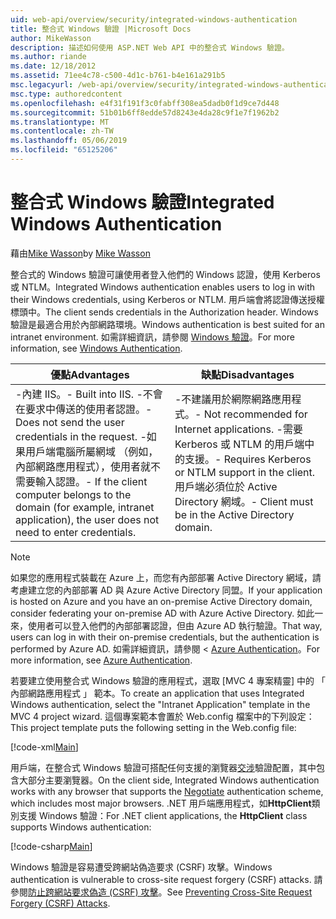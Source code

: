```yaml
---
uid: web-api/overview/security/integrated-windows-authentication
title: 整合式 Windows 驗證 |Microsoft Docs
author: MikeWasson
description: 描述如何使用 ASP.NET Web API 中的整合式 Windows 驗證。
ms.author: riande
ms.date: 12/18/2012
ms.assetid: 71ee4c78-c500-4d1c-b761-b4e161a291b5
msc.legacyurl: /web-api/overview/security/integrated-windows-authentication
msc.type: authoredcontent
ms.openlocfilehash: e4f31f191f3c0fabff308ea5dadb0f1d9ce7d448
ms.sourcegitcommit: 51b01b6ff8edde57d8243e4da28c9f1e7f1962b2
ms.translationtype: MT
ms.contentlocale: zh-TW
ms.lasthandoff: 05/06/2019
ms.locfileid: "65125206"
---
```

# <a name="integrated-windows-authentication"></a><span data-ttu-id="9fab0-103">整合式 Windows 驗證</span><span class="sxs-lookup"><span data-stu-id="9fab0-103">Integrated Windows Authentication</span></span>

<span data-ttu-id="9fab0-104">藉由[Mike Wasson](https://github.com/MikeWasson)</span><span class="sxs-lookup"><span data-stu-id="9fab0-104">by [Mike Wasson](https://github.com/MikeWasson)</span></span>

<span data-ttu-id="9fab0-105">整合式的 Windows 驗證可讓使用者登入他們的 Windows 認證，使用 Kerberos 或 NTLM。</span><span class="sxs-lookup"><span data-stu-id="9fab0-105">Integrated Windows authentication enables users to log in with their Windows credentials, using Kerberos or NTLM.</span></span> <span data-ttu-id="9fab0-106">用戶端會將認證傳送授權標頭中。</span><span class="sxs-lookup"><span data-stu-id="9fab0-106">The client sends credentials in the Authorization header.</span></span> <span data-ttu-id="9fab0-107">Windows 驗證是最適合用於內部網路環境。</span><span class="sxs-lookup"><span data-stu-id="9fab0-107">Windows authentication is best suited for an intranet environment.</span></span> <span data-ttu-id="9fab0-108">如需詳細資訊，請參閱 [Windows 驗證](https://www.iis.net/configreference/system.webserver/security/authentication/windowsauthentication)。</span><span class="sxs-lookup"><span data-stu-id="9fab0-108">For more information, see [Windows Authentication](https://www.iis.net/configreference/system.webserver/security/authentication/windowsauthentication).</span></span>

| <span data-ttu-id="9fab0-109">優點</span><span class="sxs-lookup"><span data-stu-id="9fab0-109">Advantages</span></span> | <span data-ttu-id="9fab0-110">缺點</span><span class="sxs-lookup"><span data-stu-id="9fab0-110">Disadvantages</span></span> |
| --- | --- |
| <span data-ttu-id="9fab0-111">-內建 IIS。</span><span class="sxs-lookup"><span data-stu-id="9fab0-111">- Built into IIS.</span></span> <span data-ttu-id="9fab0-112">-不會在要求中傳送的使用者認證。</span><span class="sxs-lookup"><span data-stu-id="9fab0-112">- Does not send the user credentials in the request.</span></span> <span data-ttu-id="9fab0-113">-如果用戶端電腦所屬網域 （例如，內部網路應用程式），使用者就不需要輸入認證。</span><span class="sxs-lookup"><span data-stu-id="9fab0-113">- If the client computer belongs to the domain (for example, intranet application), the user does not need to enter credentials.</span></span> | <span data-ttu-id="9fab0-114">-不建議用於網際網路應用程式。</span><span class="sxs-lookup"><span data-stu-id="9fab0-114">- Not recommended for Internet applications.</span></span> <span data-ttu-id="9fab0-115">-需要 Kerberos 或 NTLM 的用戶端中的支援。</span><span class="sxs-lookup"><span data-stu-id="9fab0-115">- Requires Kerberos or NTLM support in the client.</span></span> <span data-ttu-id="9fab0-116">用戶端必須位於 Active Directory 網域。</span><span class="sxs-lookup"><span data-stu-id="9fab0-116">- Client must be in the Active Directory domain.</span></span> |

> [!NOTE]
> <span data-ttu-id="9fab0-117">如果您的應用程式裝載在 Azure 上，而您有內部部署 Active Directory 網域，請考慮建立您的內部部署 AD 與 Azure Active Directory 同盟。</span><span class="sxs-lookup"><span data-stu-id="9fab0-117">If your application is hosted on Azure and you have an on-premise Active Directory domain, consider federating your on-premise AD with Azure Active Directory.</span></span> <span data-ttu-id="9fab0-118">如此一來，使用者可以登入他們的內部部署認證，但由 Azure AD 執行驗證。</span><span class="sxs-lookup"><span data-stu-id="9fab0-118">That way, users can log in with their on-premise credentials, but the authentication is performed by Azure AD.</span></span> <span data-ttu-id="9fab0-119">如需詳細資訊，請參閱 < [Azure Authentication](../../../visual-studio/overview/2012/windows-azure-authentication.md)。</span><span class="sxs-lookup"><span data-stu-id="9fab0-119">For more information, see [Azure Authentication](../../../visual-studio/overview/2012/windows-azure-authentication.md).</span></span>

<span data-ttu-id="9fab0-120">若要建立使用整合式 Windows 驗證的應用程式，選取 [MVC 4 專案精靈] 中的 「 內部網路應用程式 」 範本。</span><span class="sxs-lookup"><span data-stu-id="9fab0-120">To create an application that uses Integrated Windows authentication, select the "Intranet Application" template in the MVC 4 project wizard.</span></span> <span data-ttu-id="9fab0-121">這個專案範本會置於 Web.config 檔案中的下列設定：</span><span class="sxs-lookup"><span data-stu-id="9fab0-121">This project template puts the following setting in the Web.config file:</span></span>

[!code-xml[Main](integrated-windows-authentication/samples/sample1.xml)]

<span data-ttu-id="9fab0-122">用戶端，在整合式 Windows 驗證可搭配任何支援的瀏覽器[交涉](http://www.ietf.org/rfc/rfc4559.txt)驗證配置，其中包含大部分主要瀏覽器。</span><span class="sxs-lookup"><span data-stu-id="9fab0-122">On the client side, Integrated Windows authentication works with any browser that supports the [Negotiate](http://www.ietf.org/rfc/rfc4559.txt) authentication scheme, which includes most major browsers.</span></span> <span data-ttu-id="9fab0-123">.NET 用戶端應用程式，如**HttpClient**類別支援 Windows 驗證：</span><span class="sxs-lookup"><span data-stu-id="9fab0-123">For .NET client applications, the **HttpClient** class supports Windows authentication:</span></span>

[!code-csharp[Main](integrated-windows-authentication/samples/sample2.cs)]

<span data-ttu-id="9fab0-124">Windows 驗證是容易遭受跨網站偽造要求 (CSRF) 攻擊。</span><span class="sxs-lookup"><span data-stu-id="9fab0-124">Windows authentication is vulnerable to cross-site request forgery (CSRF) attacks.</span></span> <span data-ttu-id="9fab0-125">請參閱[防止跨網站要求偽造 (CSRF) 攻擊](preventing-cross-site-request-forgery-csrf-attacks.md)。</span><span class="sxs-lookup"><span data-stu-id="9fab0-125">See [Preventing Cross-Site Request Forgery (CSRF) Attacks](preventing-cross-site-request-forgery-csrf-attacks.md).</span></span>
